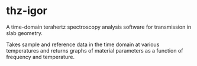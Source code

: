 # thz-igor
A time-domain terahertz spectroscopy analysis software for transmission in slab geometry.

Takes sample and reference data in the time domain at various temperatures and returns graphs of material parameters as a function of
frequency and temperature. 
